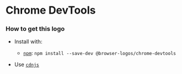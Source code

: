 # Chrome DevTools

### How to get this logo

* Install with:
  * [`npm`](https://www.npmjs.com/): `npm install --save-dev @browser-logos/chrome-devtools`

* Use [`cdnjs`](https://cdnjs.com/libraries/browser-logos)
